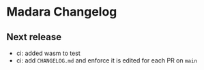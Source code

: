 # Madara Changelog

## Next release

- ci: added wasm to test
- ci: add `CHANGELOG.md` and enforce it is edited for each PR on `main`

